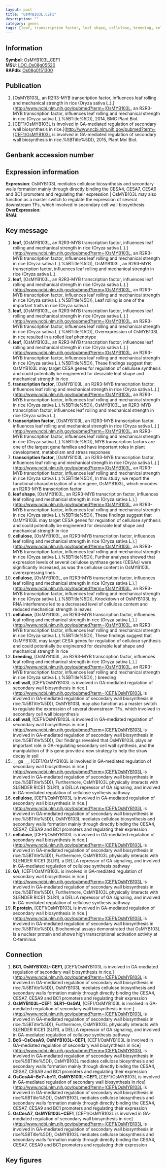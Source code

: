 ```yaml
---
layout: post
title: "OsMYB103L,CEF1"
description: ""
category: genes
tags: [leaf, transcription factor, leaf shape, cellulose, breeding, cell wall,  ga , GA, R protein, Gene]
---
```


## Information
__Symbol__: OsMYB103L,CEF1  
__MSU__: [LOC_Os08g05520](http://rice.plantbiology.msu.edu/cgi-bin/ORF_infopage.cgi?orf=LOC_Os08g05520)  
__RAPdb__: [Os08g0151300](http://rapdb.dna.affrc.go.jp/viewer/gbrowse_details/irgsp1?name=Os08g0151300)  

## Publication
1. [OsMYB103L, an R2R3-MYB transcription factor, influences leaf rolling and mechanical strength in rice (Oryza sativa L.).](http://www.ncbi.nlm.nih.gov/pubmed?term=(OsMYB103L, an R2R3-MYB transcription factor, influences leaf rolling and mechanical strength in rice (Oryza sativa L.).%5BTitle%5D)), 2014, BMC Plant Biol.
2. [CEF1/OsMYB103L is involved in GA-mediated regulation of secondary wall biosynthesis in rice.](http://www.ncbi.nlm.nih.gov/pubmed?term=(CEF1/OsMYB103L is involved in GA-mediated regulation of secondary wall biosynthesis in rice.%5BTitle%5D)), 2015, Plant Mol Biol.

## Genbank accession number

## Expression information
__Expression__: OsMYB103L mediates cellulose biosynthesis and secondary walls formation mainly through directly binding the CESA4, CESA7, CESA9 and BC1 promoters and regulating their expression |  OsMYB103L may also function as a master switch to regulate the expression of several downstream TFs, which involved in secondary cell wall biosynthesis  
__OverExpression__:  
__RNAi__:  

## Key message
1. __leaf__, [OsMYB103L, an R2R3-MYB transcription factor, influences leaf rolling and mechanical strength in rice (Oryza sativa L.).](http://www.ncbi.nlm.nih.gov/pubmed?term=(OsMYB103L, an R2R3-MYB transcription factor, influences leaf rolling and mechanical strength in rice (Oryza sativa L.).%5BTitle%5D)), OsMYB103L, an R2R3-MYB transcription factor, influences leaf rolling and mechanical strength in rice (Oryza sativa L.).
2. __leaf__, [OsMYB103L, an R2R3-MYB transcription factor, influences leaf rolling and mechanical strength in rice (Oryza sativa L.).](http://www.ncbi.nlm.nih.gov/pubmed?term=(OsMYB103L, an R2R3-MYB transcription factor, influences leaf rolling and mechanical strength in rice (Oryza sativa L.).%5BTitle%5D)),  Leaf rolling is one of the important traits in rice (Oryza sativa L
3. __leaf__, [OsMYB103L, an R2R3-MYB transcription factor, influences leaf rolling and mechanical strength in rice (Oryza sativa L.).](http://www.ncbi.nlm.nih.gov/pubmed?term=(OsMYB103L, an R2R3-MYB transcription factor, influences leaf rolling and mechanical strength in rice (Oryza sativa L.).%5BTitle%5D)),  Overexpression of OsMYB103L in rice resulted in a rolled leaf phenotype
4. __leaf__, [OsMYB103L, an R2R3-MYB transcription factor, influences leaf rolling and mechanical strength in rice (Oryza sativa L.).](http://www.ncbi.nlm.nih.gov/pubmed?term=(OsMYB103L, an R2R3-MYB transcription factor, influences leaf rolling and mechanical strength in rice (Oryza sativa L.).%5BTitle%5D)), These findings suggest that OsMYB103L may target CESA genes for regulation of cellulose synthesis and could potentially be engineered for desirable leaf shape and mechanical strength in rice
5. __transcription factor__, [OsMYB103L, an R2R3-MYB transcription factor, influences leaf rolling and mechanical strength in rice (Oryza sativa L.).](http://www.ncbi.nlm.nih.gov/pubmed?term=(OsMYB103L, an R2R3-MYB transcription factor, influences leaf rolling and mechanical strength in rice (Oryza sativa L.).%5BTitle%5D)), OsMYB103L, an R2R3-MYB transcription factor, influences leaf rolling and mechanical strength in rice (Oryza sativa L.).
6. __transcription factor__, [OsMYB103L, an R2R3-MYB transcription factor, influences leaf rolling and mechanical strength in rice (Oryza sativa L.).](http://www.ncbi.nlm.nih.gov/pubmed?term=(OsMYB103L, an R2R3-MYB transcription factor, influences leaf rolling and mechanical strength in rice (Oryza sativa L.).%5BTitle%5D)),  MYB transcription factors are one of the largest gene families and have important roles in plant development, metabolism and stress responses
7. __transcription factor__, [OsMYB103L, an R2R3-MYB transcription factor, influences leaf rolling and mechanical strength in rice (Oryza sativa L.).](http://www.ncbi.nlm.nih.gov/pubmed?term=(OsMYB103L, an R2R3-MYB transcription factor, influences leaf rolling and mechanical strength in rice (Oryza sativa L.).%5BTitle%5D)), In this study, we report the functional characterization of a rice gene, OsMYB103L, which encodes an R2R3-MYB transcription factor
8. __leaf shape__, [OsMYB103L, an R2R3-MYB transcription factor, influences leaf rolling and mechanical strength in rice (Oryza sativa L.).](http://www.ncbi.nlm.nih.gov/pubmed?term=(OsMYB103L, an R2R3-MYB transcription factor, influences leaf rolling and mechanical strength in rice (Oryza sativa L.).%5BTitle%5D)), These findings suggest that OsMYB103L may target CESA genes for regulation of cellulose synthesis and could potentially be engineered for desirable leaf shape and mechanical strength in rice
9. __cellulose__, [OsMYB103L, an R2R3-MYB transcription factor, influences leaf rolling and mechanical strength in rice (Oryza sativa L.).](http://www.ncbi.nlm.nih.gov/pubmed?term=(OsMYB103L, an R2R3-MYB transcription factor, influences leaf rolling and mechanical strength in rice (Oryza sativa L.).%5BTitle%5D)),  Further analyses showed that expression levels of several cellulose synthase genes (CESAs) were significantly increased, as was the cellulose content in OsMYB103L overexpressing lines
10. __cellulose__, [OsMYB103L, an R2R3-MYB transcription factor, influences leaf rolling and mechanical strength in rice (Oryza sativa L.).](http://www.ncbi.nlm.nih.gov/pubmed?term=(OsMYB103L, an R2R3-MYB transcription factor, influences leaf rolling and mechanical strength in rice (Oryza sativa L.).%5BTitle%5D)),  Knockdown of OsMYB103L by RNA interference led to a decreased level of cellulose content and reduced mechanical strength in leaves
11. __cellulose__, [OsMYB103L, an R2R3-MYB transcription factor, influences leaf rolling and mechanical strength in rice (Oryza sativa L.).](http://www.ncbi.nlm.nih.gov/pubmed?term=(OsMYB103L, an R2R3-MYB transcription factor, influences leaf rolling and mechanical strength in rice (Oryza sativa L.).%5BTitle%5D)), These findings suggest that OsMYB103L may target CESA genes for regulation of cellulose synthesis and could potentially be engineered for desirable leaf shape and mechanical strength in rice
12. __breeding__, [OsMYB103L, an R2R3-MYB transcription factor, influences leaf rolling and mechanical strength in rice (Oryza sativa L.).](http://www.ncbi.nlm.nih.gov/pubmed?term=(OsMYB103L, an R2R3-MYB transcription factor, influences leaf rolling and mechanical strength in rice (Oryza sativa L.).%5BTitle%5D)), ) breeding
13. __cell wall__, [CEF1/OsMYB103L is involved in GA-mediated regulation of secondary wall biosynthesis in rice.](http://www.ncbi.nlm.nih.gov/pubmed?term=(CEF1/OsMYB103L is involved in GA-mediated regulation of secondary wall biosynthesis in rice.%5BTitle%5D)),  OsMYB103L may also function as a master switch to regulate the expression of several downstream TFs, which involved in secondary cell wall biosynthesis
14. __cell wall__, [CEF1/OsMYB103L is involved in GA-mediated regulation of secondary wall biosynthesis in rice.](http://www.ncbi.nlm.nih.gov/pubmed?term=(CEF1/OsMYB103L is involved in GA-mediated regulation of secondary wall biosynthesis in rice.%5BTitle%5D)),  Our findings revealed that OsMYB103L plays an important role in GA-regulating secondary cell wall synthesis, and the manipulation of this gene provide a new strategy to help the straw decay in soil
15. __ ga __, [CEF1/OsMYB103L is involved in GA-mediated regulation of secondary wall biosynthesis in rice.](http://www.ncbi.nlm.nih.gov/pubmed?term=(CEF1/OsMYB103L is involved in GA-mediated regulation of secondary wall biosynthesis in rice.%5BTitle%5D)),  Furthermore, OsMYB103L physically interacts with SLENDER RICE1 (SLR1), a DELLA repressor of GA signaling, and involved in GA-mediated regulation of cellulose synthesis pathway
16. __cellulose__, [CEF1/OsMYB103L is involved in GA-mediated regulation of secondary wall biosynthesis in rice.](http://www.ncbi.nlm.nih.gov/pubmed?term=(CEF1/OsMYB103L is involved in GA-mediated regulation of secondary wall biosynthesis in rice.%5BTitle%5D)),  OsMYB103L mediates cellulose biosynthesis and secondary walls formation mainly through directly binding the CESA4, CESA7, CESA9 and BC1 promoters and regulating their expression
17. __cellulose__, [CEF1/OsMYB103L is involved in GA-mediated regulation of secondary wall biosynthesis in rice.](http://www.ncbi.nlm.nih.gov/pubmed?term=(CEF1/OsMYB103L is involved in GA-mediated regulation of secondary wall biosynthesis in rice.%5BTitle%5D)),  Furthermore, OsMYB103L physically interacts with SLENDER RICE1 (SLR1), a DELLA repressor of GA signaling, and involved in GA-mediated regulation of cellulose synthesis pathway
18. __GA__, [CEF1/OsMYB103L is involved in GA-mediated regulation of secondary wall biosynthesis in rice.](http://www.ncbi.nlm.nih.gov/pubmed?term=(CEF1/OsMYB103L is involved in GA-mediated regulation of secondary wall biosynthesis in rice.%5BTitle%5D)),  Furthermore, OsMYB103L physically interacts with SLENDER RICE1 (SLR1), a DELLA repressor of GA signaling, and involved in GA-mediated regulation of cellulose synthesis pathway
19. __R protein__, [CEF1/OsMYB103L is involved in GA-mediated regulation of secondary wall biosynthesis in rice.](http://www.ncbi.nlm.nih.gov/pubmed?term=(CEF1/OsMYB103L is involved in GA-mediated regulation of secondary wall biosynthesis in rice.%5BTitle%5D)),  Biochemical assays demonstrated that OsMYB103L is a nuclear protein and shows high transcriptional activation activity at C-terminus

## Connection
1. __BC1__, __OsMYB103L~CEF1__, [CEF1/OsMYB103L is involved in GA-mediated regulation of secondary wall biosynthesis in rice.](http://www.ncbi.nlm.nih.gov/pubmed?term=(CEF1/OsMYB103L is involved in GA-mediated regulation of secondary wall biosynthesis in rice.%5BTitle%5D)),  OsMYB103L mediates cellulose biosynthesis and secondary walls formation mainly through directly binding the CESA4, CESA7, CESA9 and BC1 promoters and regulating their expression
2. __OsMYB103L~CEF1__, __SLR1~OsGAI__, [CEF1/OsMYB103L is involved in GA-mediated regulation of secondary wall biosynthesis in rice.](http://www.ncbi.nlm.nih.gov/pubmed?term=(CEF1/OsMYB103L is involved in GA-mediated regulation of secondary wall biosynthesis in rice.%5BTitle%5D)),  Furthermore, OsMYB103L physically interacts with SLENDER RICE1 (SLR1), a DELLA repressor of GA signaling, and involved in GA-mediated regulation of cellulose synthesis pathway
3. __Bc6~OsCesA9__, __OsMYB103L~CEF1__, [CEF1/OsMYB103L is involved in GA-mediated regulation of secondary wall biosynthesis in rice](http://www.ncbi.nlm.nih.gov/pubmed?term=(CEF1/OsMYB103L is involved in GA-mediated regulation of secondary wall biosynthesis in rice%5BTitle%5D)), OsMYB103L mediates cellulose biosynthesis and secondary walls formation mainly through directly binding the CESA4, CESA7, CESA9 and BC1 promoters and regulating their expression
4. __OsCesA4~Bc7~bc11__, __OsMYB103L~CEF1__, [CEF1/OsMYB103L is involved in GA-mediated regulation of secondary wall biosynthesis in rice](http://www.ncbi.nlm.nih.gov/pubmed?term=(CEF1/OsMYB103L is involved in GA-mediated regulation of secondary wall biosynthesis in rice%5BTitle%5D)), OsMYB103L mediates cellulose biosynthesis and secondary walls formation mainly through directly binding the CESA4, CESA7, CESA9 and BC1 promoters and regulating their expression
5. __OsCesA7__, __OsMYB103L~CEF1__, [CEF1/OsMYB103L is involved in GA-mediated regulation of secondary wall biosynthesis in rice](http://www.ncbi.nlm.nih.gov/pubmed?term=(CEF1/OsMYB103L is involved in GA-mediated regulation of secondary wall biosynthesis in rice%5BTitle%5D)), OsMYB103L mediates cellulose biosynthesis and secondary walls formation mainly through directly binding the CESA4, CESA7, CESA9 and BC1 promoters and regulating their expression

## Key figures


